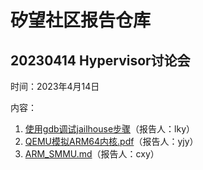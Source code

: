 # 矽望社区报告仓库

## 20230414 Hypervisor讨论会

时间：2023年4月14日

内容：

1. [使用gdb调试jailhouse步骤](https://github.com/Harris-pku/report/report/使用gdb调试jailhouse步骤.md)（报告人：lky）
2. [QEMU模拟ARM64内核.pdf](https://github.com/Harris-pku/report/report/QEMU模拟ARM64内核.pdf)（报告人：yjy）
3. [ARM_SMMU.md](https://github.com/Harris-pku/report/report/ARM_SMMU.md)（报告人：cxy）

